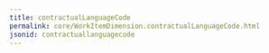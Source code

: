 ```yaml
---
title: contractualLanguageCode
permalink: core/WorkItemDimension.contractualLanguageCode.html
jsonid: contractuallanguagecode
---
```

